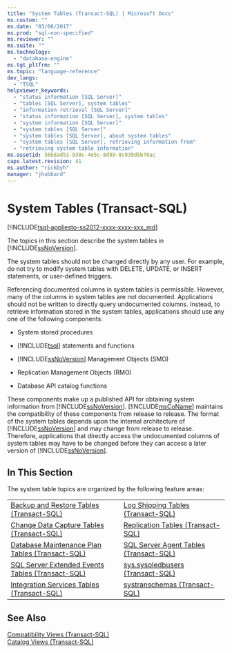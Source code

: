 ```yaml
---
title: "System Tables (Transact-SQL) | Microsoft Docs"
ms.custom: ""
ms.date: "03/06/2017"
ms.prod: "sql-non-specified"
ms.reviewer: ""
ms.suite: ""
ms.technology: 
  - "database-engine"
ms.tgt_pltfrm: ""
ms.topic: "language-reference"
dev_langs: 
  - "TSQL"
helpviewer_keywords: 
  - "status information [SQL Server]"
  - "tables [SQL Server], system tables"
  - "information retrieval [SQL Server]"
  - "status information [SQL Server], system tables"
  - "system information [SQL Server]"
  - "system tables [SQL Server]"
  - "system tables [SQL Server], about system tables"
  - "system tables [SQL Server], retrieving information from"
  - "retrieving system table information"
ms.assetid: 56b8ad51-930c-4e5c-8d99-8c939d5b70ac
caps.latest.revision: 41
ms.author: "rickbyh"
manager: "jhubbard"
---
```

# System Tables (Transact-SQL)
[!INCLUDE[tsql-appliesto-ss2012-xxxx-xxxx-xxx_md](../../../integration-services/system/stored-procedures/includes/tsql-appliesto-ss2012-xxxx-xxxx-xxx-md.md)]

  The topics in this section describe the system tables in [!INCLUDE[ssNoVersion](../../../advanced-analytics/r-services/includes/ssnoversion-md.md)].  
  
 The system tables should not be changed directly by any user. For example, do not try to modify system tables with DELETE, UPDATE, or INSERT statements, or user-defined triggers.  
  
 Referencing documented columns in system tables is permissible. However, many of the columns in system tables are not documented. Applications should not be written to directly query undocumented columns. Instead, to retrieve information stored in the system tables, applications should use any one of the following components:  
  
-   System stored procedures  
  
-   [!INCLUDE[tsql](../../../advanced-analytics/r-services/includes/tsql-md.md)] statements and functions  
  
-   [!INCLUDE[ssNoVersion](../../../advanced-analytics/r-services/includes/ssnoversion-md.md)] Management Objects (SMO)  
  
-   Replication Management Objects (RMO)  
  
-   Database API catalog functions  
  
 These components make up a published API for obtaining system information from [!INCLUDE[ssNoVersion](../../../advanced-analytics/r-services/includes/ssnoversion-md.md)]. [!INCLUDE[msCoName](../../../advanced-analytics/r-services/tutorials/includes/msconame-md.md)] maintains the compatibility of these components from release to release. The format of the system tables depends upon the internal architecture of [!INCLUDE[ssNoVersion](../../../advanced-analytics/r-services/includes/ssnoversion-md.md)] and may change from release to release. Therefore, applications that directly access the undocumented columns of system tables may have to be changed before they can access a later version of [!INCLUDE[ssNoVersion](../../../advanced-analytics/r-services/includes/ssnoversion-md.md)].  
  
## In This Section  
 The system table topics are organized by the following feature areas:  
  
|||  
|-|-|  
|[Backup and Restore Tables &#40;Transact-SQL&#41;](../../../relational-databases/reference/system-tables/backup-and-restore-tables-transact-sql.md)|[Log Shipping Tables &#40;Transact-SQL&#41;](../../../relational-databases/reference/system-tables/log-shipping-tables-transact-sql.md)|  
|[Change Data Capture Tables &#40;Transact-SQL&#41;](../../../relational-databases/reference/system-tables/change-data-capture-tables-transact-sql.md)|[Replication Tables &#40;Transact-SQL&#41;](../../../relational-databases/reference/system-tables/replication-tables-transact-sql.md)|  
|[Database Maintenance Plan Tables &#40;Transact-SQL&#41;](../../../relational-databases/reference/system-tables/database-maintenance-plan-tables-transact-sql.md)|[SQL Server Agent Tables &#40;Transact-SQL&#41;](../../../relational-databases/reference/system-tables/sql-server-agent-tables-transact-sql.md)|  
|[SQL Server Extended Events Tables &#40;Transact-SQL&#41;](http://msdn.microsoft.com/library/6d52ff03-f5aa-4f0f-8c98-9b49dc76f94e)|[sys.sysoledbusers &#40;Transact-SQL&#41;](../../../relational-databases/reference/system-compatibility-views/sys.sysoledbusers-transact-sql.md)|  
|[Integration Services Tables &#40;Transact-SQL&#41;](../../../relational-databases/reference/system-tables/integration-services-tables-transact-sql.md)|[systranschemas &#40;Transact-SQL&#41;](../../../relational-databases/reference/system-views/systranschemas-transact-sql.md)|  
  
## See Also  
 [Compatibility Views &#40;Transact-SQL&#41;](../Topic/Compatibility%20Views%20\(Transact-SQL\).md)   
 [Catalog Views &#40;Transact-SQL&#41;](../../../relational-databases/reference/system-catalog-views/catalog-views-transact-sql.md)  
  
  